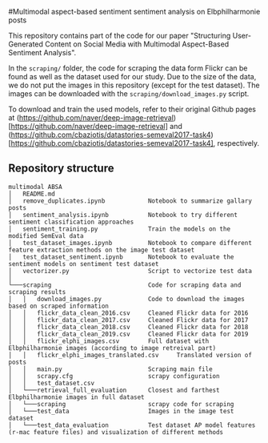 #Multimodal aspect-based sentiment sentiment analysis on Elbphilharmonie posts

This repository contains part of the code for our paper "Structuring User-Generated Content on Social Media with Multimodal Aspect-Based Sentiment Analysis".

In the ```scraping/``` folder, the code for scraping the data form Flickr can be found as well as the dataset used for our study. Due to the size of the data, we do not put the images in this repository (except for the test dataset). The images can be downloaded with the ```scraping/download_images.py``` script.

To download and train the used models, refer to their original Github pages at (https://github.com/naver/deep-image-retrieval)[https://github.com/naver/deep-image-retrieval] and (https://github.com/cbaziotis/datastories-semeval2017-task4)[https://github.com/cbaziotis/datastories-semeval2017-task4], respectively.

## Repository structure
```
multimodal ABSA
│   README.md
│   remove_duplicates.ipynb            Notebook to summarize gallary posts
│   sentiment_analysis.ipynb           Notebook to try different sentiment classification approaches
│   sentiment_training.py              Train the models on the modified SemEval data
│   test_dataset_images.ipynb          Notebook to compare different feature extraction methods on the image test dataset
│   test_dataset_sentiment.ipynb       Notebook to evaluate the sentiment models on sentiment test dataset
│   vectorizer.py                      Script to vectorize test data
│   
└───scraping                           Code for scraping data and scraping results
│   │   download_images.py             Code to download the images based on scraped information
│   │   flickr_data_clean_2016.csv     Cleaned Flickr data for 2016
│   │   flickr_data_clean_2017.csv     Cleaned Flickr data for 2017
│   │   flickr_data_clean_2018.csv     Cleaned Flickr data for 2018
│   │   flickr_data_clean_2019.csv     Cleaned Flickr data for 2019
│   │   flickr_elphi_images.csv        Full dataset with Elbphilharmonie images (according to image retreival part)
│   │   flickr_elphi_images_translated.csv     Translated version of posts
│   │   main.py                        Scraping main file
│   │   scrapy.cfg                     scrapy configuration
│   │   test_dataset.csv               
│   └───retrieval_full_evaluation      Closest and farthest Elbphilharmonie images in full dataset
│   └───scraping                       scrapy code for scraping
│   └───test_data                      Images in the image test dataset
│   └───test_data_evaluation           Test dataset AP model features (r-mac feature files) and visualization of different methods
```
